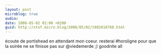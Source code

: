 ```yaml
---
layout: post
microblog: true
audio: 
date: 2008-05-02 02:00 +0200
guid: http://xtof.micro.blog/2008/05/02/t802018768.html
---
```

écoute de portishead en attendant mon coeur. resterai #horsligne pour que la soirée ne se finisse pas sur @viedemerde ;) goodnite all
